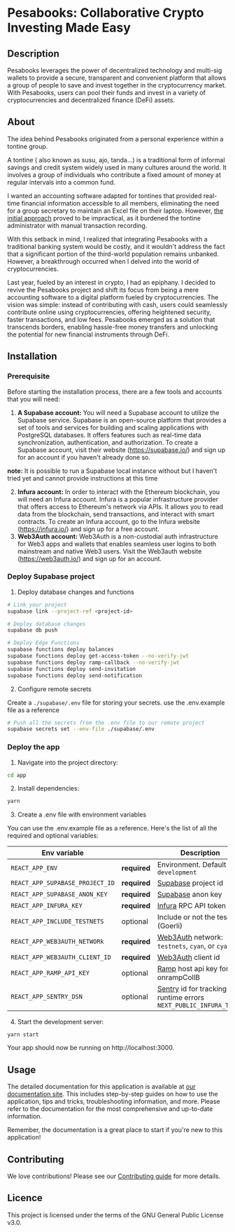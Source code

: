 # Pesabooks: Collaborative Crypto Investing Made Easy

## Description

Pesabooks leverages the power of decentralized technology and multi-sig wallets to provide a secure, transparent and convenient platform that allows a group of people to save and invest together in the cryptocurrency market. With Pesabooks, users can pool their funds and invest in a variety of cryptocurrencies and decentralized finance (DeFi) assets.

## About

The idea behind Pesabooks originated from a personal experience within a tontine group.

A tontine ( also known as susu, ajo, tanda...) is a traditional form of informal savings and credit system widely used in many cultures around the world. It involves a group of individuals who contribute a fixed amount of money at regular intervals into a common fund.

I wanted an accounting software adapted for tontines that provided real-time financial information accessible to all members, eliminating the need for a group secretary to maintain an Excel file on their laptop. However, [the initial approach](https://github.com/paddyfink/Old-Pesabooks) proved to be impractical, as it burdened the tontine administrator with manual transaction recording.

With this setback in mind, I realized that integrating Pesabooks with a traditional banking system would be costly, and it wouldn't address the fact that a significant portion of the third-world population remains unbanked. However, a breakthrough occurred when I delved into the world of cryptocurrencies.

Last year, fueled by an interest in crypto, I had an epiphany. I decided to revive the Pesabooks project and shift its focus from being a mere accounting software to a digital platform fueled by cryptocurrencies. The vision was simple: instead of contributing with cash, users could seamlessly contribute online using cryptocurrencies, offering heightened security, faster transactions, and low fees. Pesabooks emerged as a solution that transcends borders, enabling hassle-free money transfers and unlocking the potential for new financial instruments through DeFi.

## Installation

### Prerequisite

Before starting the installation process, there are a few tools and accounts that you will need:

1. **A Supabase account:** You will need a Supabase account to utilize the Supabase service. Supabase is an open-source platform that provides a set of tools and services for building and scaling applications with PostgreSQL databases. It offers features such as real-time data synchronization, authentication, and authorization. To create a Supabase account, visit their website (https://supabase.io/) and sign up for an account if you haven't already done so.

**note:** It is possible to run a Supabase local instance without but I haven't tried yet and cannot provide instructions at this time

2.  **Infura account:** In order to interact with the Ethereum blockchain, you will need an Infura account. Infura is a popular infrastructure provider that offers access to Ethereum's network via APIs. It allows you to read data from the blockchain, send transactions, and interact with smart contracts. To create an Infura account, go to the Infura website (https://infura.io/) and sign up for a free account.
3.  **Web3Auth account:** Web3Auth is a non-custodial auth infrastructure for Web3 apps and wallets that enables seamless user logins to both mainstream and native Web3 users. Visit the Web3auth website (https://web3auth.io/) and sign up for an account.

### Deploy Supabase project

1. Deploy database changes and functions

```bash
# Link your project
supabase link --project-ref <project-id>

# Deploy database changes
supabase db push

# Deploy Edge Functions
supabase functions deploy balances
supabase functions deploy get-access-token --no-verify-jwt
supabase functions deploy ramp-callback --no-verify-jwt
supabase functions deploy send-invitation
supabase functions deploy send-notification
```

2. Configure remote secrets

Create a `./supabase/.env` file for storing your secrets. use the .env.example file as a reference

```bash
# Push all the secrets from the .env file to our remote project
supabase secrets set --env-file ./supabase/.env
```

### Deploy the app

1. Navigate into the project directory:

```bash
cd app
```

2. Install dependencies:

```bash
yarn
```

3. Create a .env file with environment variables

You can use the .env.example file as a reference. Here's the list of all the required and optional variables:

| Env variable                    |              | Description                                                                                                |
| ------------------------------- | ------------ | ---------------------------------------------------------------------------------------------------------- |
| `REACT_APP_ENV`                 | **required** | Environment. Default `development`                                                                         |
| `REACT_APP_SUPABASE_PROJECT_ID` | **required** | [Supabase](https://supabase.com/) project id                                                               |
| `REACT_APP_SUPABASE_ANON_KEY`   | **required** | [Supabase](https://supabase.com/) anon key                                                                 |
| `REACT_APP_INFURA_KEY`          | **required** | [Infura](https://docs.infura.io/infura/networks/ethereum/how-to/secure-a-project/project-id) RPC API token |
| `REACT_APP_INCLUDE_TESTNETS`    | optional     | Include or not the tesnets (Goerli)                                                                        |
| `REACT_APP_WEB3AUTH_NETWORk`    | **required** | [Web3Auth](https://web3auth.io/) network: `testnets`, `cyan`, or `cyan`                                    |
| `REACT_APP_WEB3AUTH_CLIENT_ID`  | **required** | [Web3Auth](https://web3auth.io/) client id                                                                 |
| `REACT_APP_RAMP_API_KEY`        | optional     | [Ramp](https://ramp.network/) host api key for Fiat onrampCollB                                            |
| `REACT_APP_SENTRY_DSN`          | optional     | [Sentry](https://sentry.io) id for tracking runtime errors `NEXT_PUBLIC_INFURA_TOKEN`                      |

4. Start the development server:

```
yarn start
```

Your app should now be running on http://localhost:3000.

## Usage

The detailed documentation for this application is available at [our documentation site](https://docs.pesabooks.com/). This includes step-by-step guides on how to use the application, tips and tricks, troubleshooting information, and more. Please refer to the documentation for the most comprehensive and up-to-date information.

Remember, the documentation is a great place to start if you're new to this application!

## Contributing

We love contributions! Please see our [Contributing guide]() for more details.

## Licence

This project is licensed under the terms of the GNU General Public License v3.0.
